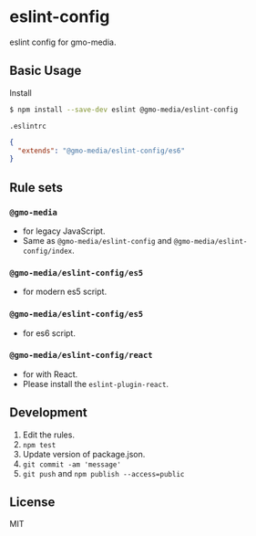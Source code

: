 # eslint-config

eslint config for gmo-media.

## Basic Usage

Install

```bash
$ npm install --save-dev eslint @gmo-media/eslint-config
```

`.eslintrc`

```json
{
  "extends": "@gmo-media/eslint-config/es6"
}
```

## Rule sets

### `@gmo-media`
* for legacy JavaScript.
* Same as `@gmo-media/eslint-config` and `@gmo-media/eslint-config/index`.

### `@gmo-media/eslint-config/es5`
* for modern es5 script.

### `@gmo-media/eslint-config/es5`
* for es6 script.

### `@gmo-media/eslint-config/react`
* for with React.
* Please install the `eslint-plugin-react`.

## Development
1. Edit the rules.
2. `npm test`
3. Update version of package.json.
4. `git commit -am 'message'`
5. `git push` and `npm publish --access=public`

## License

MIT
